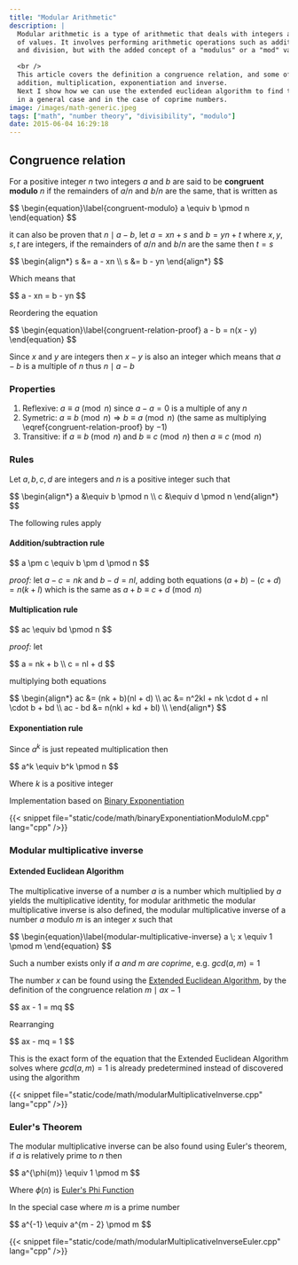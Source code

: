 ```yaml
---
title: "Modular Arithmetic"
description: |
  Modular arithmetic is a type of arithmetic that deals with integers and remains within a fixed range
  of values. It involves performing arithmetic operations such as addition, subtraction, multiplication,
  and division, but with the added concept of a "modulus" or a "mod" value.

  <br />
  This article covers the definition a congruence relation, and some of its properties like
  addition, multiplication, exponentiation and inverse.
  Next I show how we can use the extended euclidean algorithm to find the modular multiplicative inverse
  in a general case and in the case of coprime numbers.
image: /images/math-generic.jpeg
tags: ["math", "number theory", "divisibility", "modulo"]
date: 2015-06-04 16:29:18
---
```


## Congruence relation

For a positive integer $n$ two integers $a$ and $b$ are said to be **congruent modulo** $n$ if the remainders of $a / n$ and $b / n$ are the same, that is written as

<div>$$
\begin{equation}\label{congruent-modulo}
a \equiv b \pmod n
\end{equation}
$$</div>

it can also be proven that $n \mid a - b$, let $a = xn + s$ and $b = yn + t$ where $x, y, s, t$ are integers, if the remainders of $a/n$ and $b/n$ are the same then $t = s$

<div>$$
\begin{align*}
s &= a - xn \\
s &= b - yn
\end{align*}
$$</div>

Which means that

<div>$$
a - xn = b - yn
$$</div>

Reordering the equation

<div>$$
\begin{equation}\label{congruent-relation-proof}
a - b = n(x - y)
\end{equation}
$$</div>

Since $x$ and $y$ are integers then $x - y$ is also an integer which means that $a - b$ is a multiple of $n$ thus $n \mid a - b$

### Properties

1. Reflexive: $a \equiv a \pmod n$ since $a - a = 0$ is a multiple of any $n$
2. Symetric: $a \equiv b \pmod n \Rightarrow b \equiv a \pmod n$ (the same as multiplying \eqref{congruent-relation-proof} by $-1$)
3. Transitive: if $a \equiv b \pmod n$ and $b \equiv c \pmod n$ then $a \equiv c \pmod n$

### Rules

Let $a, b, c, d$ are integers and $n$ is a positive integer such that

<div>$$
\begin{align*}
a &\equiv b \pmod n \\
c &\equiv d \pmod n
\end{align*}
$$</div>

The following rules apply

#### Addition/subtraction rule

<div>$$
a \pm c \equiv b \pm d \pmod n
$$</div>

*proof:* let $a - c = nk$ and $b - d = nl$, adding both equations $(a + b) - (c + d) = n(k + l)$ which is the same as $a + b \equiv c + d \pmod n$

#### Multiplication rule

<div>$$
ac \equiv bd \pmod n
$$</div>

*proof:* let

<div>$$
a = nk + b \\
c = nl + d
$$</div>

multiplying both equations

<div>$$
\begin{align*}
ac &= (nk + b)(nl + d) \\
ac &= n^2kl + nk \cdot d + nl \cdot b + bd \\
ac - bd &= n(nkl + kd + bl) \\
\end{align*}
$$</div>

#### Exponentiation rule

Since $a^k$ is just repeated multiplication then

<div>$$
a^k \equiv b^k \pmod n
$$</div>

Where $k$ is a positive integer

Implementation based on [Binary Exponentiation](../binary-exponentiation/)

{{< snippet file="static/code/math/binaryExponentiationModuloM.cpp" lang="cpp" />}}

### Modular multiplicative inverse

#### Extended Euclidean Algorithm

The multiplicative inverse of a number $a$ is a number which multiplied by $a$ yields the multiplicative identity, for modular arithmetic the modular multiplicative inverse is also defined, the modular multiplicative inverse of a number $a$ modulo $m$ is an integer $x$ such that

<div>$$
\begin{equation}\label{modular-multiplicative-inverse}
a \; x \equiv 1 \pmod m
\end{equation}
$$</div>

Such a number exists only if *$a$ and $m$ are coprime*, e.g. $gcd(a, m) = 1$

The number $x$ can be found using the [Extended Euclidean Algorithm](../extended-euclidean-algorithm/), by the definition of the congruence relation $m \mid ax - 1$

<div>$$
ax - 1 = mq
$$</div>

Rearranging

<div>$$
ax - mq = 1
$$</div>

This is the exact form of the equation that the Extended Euclidean Algorithm solves where $gcd(a, m) = 1$ is already predetermined instead of discovered using the algorithm

{{< snippet file="static/code/math/modularMultiplicativeInverse.cpp" lang="cpp" />}}

### Euler's Theorem

The modular multiplicative inverse can be also found using Euler's theorem, if $a$ is relatively prime to $n$ then

<div>$$
a^{\phi(m)} \equiv 1 \pmod m
$$</div>

Where $\phi(n)$ is [Euler's Phi Function](../eulers-phi/)

In the special case where $m$ is a prime number

<div>$$
a^{-1} \equiv a^{m - 2} \pmod m
$$</div>

{{< snippet file="static/code/math/modularMultiplicativeInverseEuler.cpp" lang="cpp" />}}

